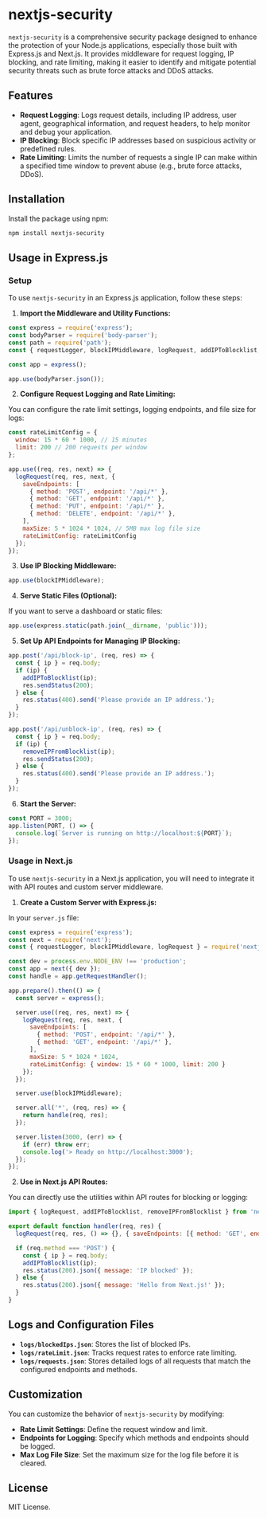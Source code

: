# nextjs-security

`nextjs-security` is a comprehensive security package designed to enhance the protection of your Node.js applications, especially those built with Express.js and Next.js. It provides middleware for request logging, IP blocking, and rate limiting, making it easier to identify and mitigate potential security threats such as brute force attacks and DDoS attacks.

## Features

- **Request Logging**: Logs request details, including IP address, user agent, geographical information, and request headers, to help monitor and debug your application.
- **IP Blocking**: Block specific IP addresses based on suspicious activity or predefined rules.
- **Rate Limiting**: Limits the number of requests a single IP can make within a specified time window to prevent abuse (e.g., brute force attacks, DDoS).

## Installation

Install the package using npm:

```bash
npm install nextjs-security
```

## Usage in Express.js

### Setup

To use `nextjs-security` in an Express.js application, follow these steps:

1. **Import the Middleware and Utility Functions:**

```javascript
const express = require('express');
const bodyParser = require('body-parser');
const path = require('path');
const { requestLogger, blockIPMiddleware, logRequest, addIPToBlocklist, removeIPFromBlocklist } = require('nextjs-security');

const app = express();

app.use(bodyParser.json());
```

2. **Configure Request Logging and Rate Limiting:**

You can configure the rate limit settings, logging endpoints, and file size for logs:

```javascript
const rateLimitConfig = {
  window: 15 * 60 * 1000, // 15 minutes
  limit: 200 // 200 requests per window
};

app.use((req, res, next) => {
  logRequest(req, res, next, {
    saveEndpoints: [
      { method: 'POST', endpoint: '/api/*' },
      { method: 'GET', endpoint: '/api/*' },
      { method: 'PUT', endpoint: '/api/*' },
      { method: 'DELETE', endpoint: '/api/*' },
    ],
    maxSize: 5 * 1024 * 1024, // 5MB max log file size
    rateLimitConfig: rateLimitConfig
  });
});
```

3. **Use IP Blocking Middleware:**

```javascript
app.use(blockIPMiddleware);
```

4. **Serve Static Files (Optional):**

If you want to serve a dashboard or static files:

```javascript
app.use(express.static(path.join(__dirname, 'public')));
```

5. **Set Up API Endpoints for Managing IP Blocking:**

```javascript
app.post('/api/block-ip', (req, res) => {
  const { ip } = req.body;
  if (ip) {
    addIPToBlocklist(ip);
    res.sendStatus(200);
  } else {
    res.status(400).send('Please provide an IP address.');
  }
});

app.post('/api/unblock-ip', (req, res) => {
  const { ip } = req.body;
  if (ip) {
    removeIPFromBlocklist(ip);
    res.sendStatus(200);
  } else {
    res.status(400).send('Please provide an IP address.');
  }
});
```

6. **Start the Server:**

```javascript
const PORT = 3000;
app.listen(PORT, () => {
  console.log(`Server is running on http://localhost:${PORT}`);
});
```

### Usage in Next.js

To use `nextjs-security` in a Next.js application, you will need to integrate it with API routes and custom server middleware.

1. **Create a Custom Server with Express.js:**

In your `server.js` file:

```javascript
const express = require('express');
const next = require('next');
const { requestLogger, blockIPMiddleware, logRequest } = require('nextjs-security');

const dev = process.env.NODE_ENV !== 'production';
const app = next({ dev });
const handle = app.getRequestHandler();

app.prepare().then(() => {
  const server = express();

  server.use((req, res, next) => {
    logRequest(req, res, next, {
      saveEndpoints: [
        { method: 'POST', endpoint: '/api/*' },
        { method: 'GET', endpoint: '/api/*' },
      ],
      maxSize: 5 * 1024 * 1024,
      rateLimitConfig: { window: 15 * 60 * 1000, limit: 200 }
    });
  });

  server.use(blockIPMiddleware);

  server.all('*', (req, res) => {
    return handle(req, res);
  });

  server.listen(3000, (err) => {
    if (err) throw err;
    console.log('> Ready on http://localhost:3000');
  });
});
```

2. **Use in Next.js API Routes:**

You can directly use the utilities within API routes for blocking or logging:

```javascript
import { logRequest, addIPToBlocklist, removeIPFromBlocklist } from 'nextjs-security';

export default function handler(req, res) {
  logRequest(req, res, () => {}, { saveEndpoints: [{ method: 'GET', endpoint: '/api/example' }] });

  if (req.method === 'POST') {
    const { ip } = req.body;
    addIPToBlocklist(ip);
    res.status(200).json({ message: 'IP blocked' });
  } else {
    res.status(200).json({ message: 'Hello from Next.js!' });
  }
}
```

## Logs and Configuration Files

- **`logs/blockedIps.json`**: Stores the list of blocked IPs.
- **`logs/rateLimit.json`**: Tracks request rates to enforce rate limiting.
- **`logs/requests.json`**: Stores detailed logs of all requests that match the configured endpoints and methods.

## Customization

You can customize the behavior of `nextjs-security` by modifying:

- **Rate Limit Settings**: Define the request window and limit.
- **Endpoints for Logging**: Specify which methods and endpoints should be logged.
- **Max Log File Size**: Set the maximum size for the log file before it is cleared.

## License

MIT License. 
